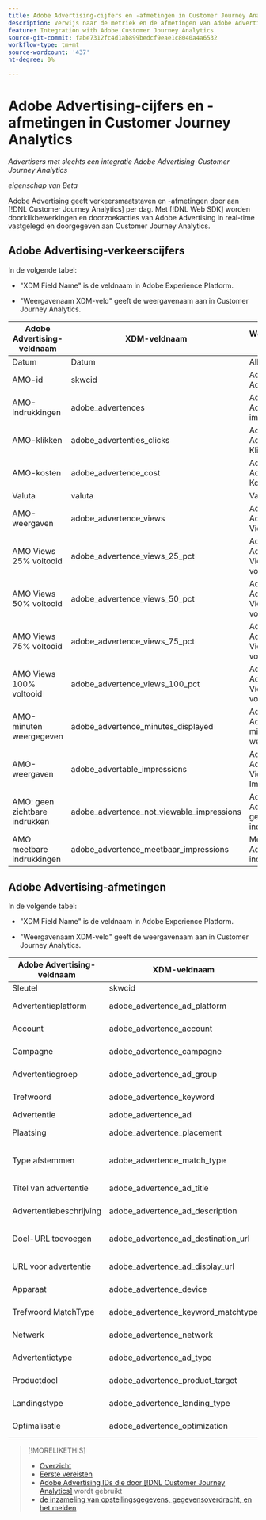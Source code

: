 ```yaml
---
title: Adobe Advertising-cijfers en -afmetingen in Customer Journey Analytics
description: Verwijs naar de metriek en de afmetingen van Adobe Advertising die in Customer Journey Analytics beschikbaar zijn.
feature: Integration with Adobe Customer Journey Analytics
source-git-commit: fabe7312fc4d1ab899bedcf9eae1c8040a4a6532
workflow-type: tm+mt
source-wordcount: '437'
ht-degree: 0%

---
```


# Adobe Advertising-cijfers en -afmetingen in Customer Journey Analytics

*Advertisers met slechts een integratie Adobe Advertising-Customer Journey Analytics*

*eigenschap van Beta*

Adobe Advertising geeft verkeersmaatstaven en -afmetingen door aan [!DNL Customer Journey Analytics] per dag. Met [!DNL Web SDK] worden doorklikbewerkingen en doorzoekacties van Adobe Advertising in real-time vastgelegd en doorgegeven aan Customer Journey Analytics.

## Adobe Advertising-verkeerscijfers

<!-- Verify column names -->

In de volgende tabel:

* &quot;XDM Field Name&quot; is de veldnaam in Adobe Experience Platform.

* &quot;Weergavenaam XDM-veld&quot; geeft de weergavenaam aan in Customer Journey Analytics.

| Adobe Advertising-veldnaam | XDM-veldnaam | Weergavenaam XDM-veld | Source |
|------------------------------|----------------|------------------------|--------|
| Datum | Datum | Alles | |
| AMO-id | skwcid | Adobe Advertising-id | Alles |
| AMO-indrukkingen | adobe_advertences | Adobe Advertising-impressies | Alles |
| AMO-klikken | adobe_advertenties_clicks | Adobe Advertising Kliks | Alles |
| AMO-kosten | adobe_advertence_cost | Adobe Advertising Kosten | Alles |
| Valuta | valuta | Valuta | Alles |
| AMO-weergaven | adobe_advertence_views | Adobe Advertising Views | Ad Cloud DSP |
| AMO Views 25% voltooid | adobe_advertence_views_25_pct | Adobe Advertising Views 25% voltooid | Ad Cloud DSP |
| AMO Views 50% voltooid | adobe_advertence_views_50_pct | Adobe Advertising Views 50% voltooid | Ad Cloud DSP |
| AMO Views 75% voltooid | adobe_advertence_views_75_pct | Adobe Advertising Views 75% voltooid | Ad Cloud DSP |
| AMO Views 100% voltooid | adobe_advertence_views_100_pct | Adobe Advertising Views 100% voltooid | Ad Cloud DSP |
| AMO-minuten weergegeven | adobe_advertence_minutes_displayed | Adobe Advertising-minuten weergegeven | Ad Cloud DSP |
| AMO-weergaven | adobe_advertable_impressions | Adobe Advertising Viewable Impressions | Ad Cloud DSP |
| AMO: geen zichtbare indrukken | adobe_advertence_not_viewable_impressions | Adobe Advertising, geen zichtbare indrukken | Ad Cloud DSP |
| AMO meetbare indrukkingen | adobe_advertence_meetbaar_impressions | Metbare Adobe Advertising-indrukkingen | Ad Cloud DSP |

<!--
| Adobe Advertising Landing Page Views | adobe_advertising_landing_page_views | Adobe Advertising Landing Page Views | Meta Only |
| Adobe Advertising App Events | adobe_advertising_app_events | Adobe Advertising App Events | Meta Only |
| Adobe Advertising Engagements | adobe_advertising_engagements | Adobe Advertising Engagements | Meta Only |
| Adobe Advertising Ad Platform Conversions | adobe_advertising_ad_platform_conversions | Adobe Advertising Ad Platform Conversions | Meta Only |
| Adobe Advertising App Installs | adobe_advertising_app_installs | Adobe Advertising App Installs | Meta Only |
| Adobe Advertising Ad Platform Conversion Value | adobe_advertising_ad_platform_conversion_value | Adobe Advertising Ad Platform Conversion Value | Meta Only |
| Adobe Advertising Ad Platform Leads | adobe_advertising_ad_platform_leads | Adobe Advertising Ad Platform Leads | Meta Only |
| Adobe Advertising Page Like | adobe_advertising_page_like | Adobe Advertising Page Like | Meta Only |
| Adobe Advertising Phone Calls | adobe_advertising_phone_calls | Adobe Advertising Phone Calls | Meta Only |
| Adobe Advertising Messages | adobe_advertising_messages | Adobe Advertising Messages | Meta Only |
-->

## Adobe Advertising-afmetingen

In de volgende tabel:

* &quot;XDM Field Name&quot; is de veldnaam in Adobe Experience Platform.

* &quot;Weergavenaam XDM-veld&quot; geeft de weergavenaam aan in Customer Journey Analytics.

| Adobe Advertising-veldnaam | XDM-veldnaam | Weergavenaam XDM-veld | Source |
|------------------------------|----------------|------------------------|--------|
| Sleutel | skwcid | Adobe Advertising-id |
| Advertentieplatform | adobe_advertence_ad_platform | Adobe Advertising Ad Platform |
| Account | adobe_advertence_account | Adobe Advertising-account |
| Campagne | adobe_advertence_campagne | Adobe Advertising-campagne |
| Advertentiegroep | adobe_advertence_ad_group | Adobe Advertising Advertentiegroep |
| Trefwoord | adobe_advertence_keyword | Adobe Advertising-trefwoord |
| Advertentie | adobe_advertence_ad | Adobe Advertising Ad |
| Plaatsing | adobe_advertence_placement | Adobe Advertising-plaatsing |
| Type afstemmen | adobe_advertence_match_type | Type Adobe Advertising-overeenkomst |
| Titel van advertentie | adobe_advertence_ad_title | Adobe Advertising Advertentie Titel |
| Advertentiebeschrijving | adobe_advertence_ad_description | Adobe Advertising - advertentiebeschrijving |
| Doel-URL toevoegen | adobe_advertence_ad_destination_url | URL Adobe Advertising-advertentie |
| URL voor advertentie | adobe_advertence_ad_display_url | URL Adobe Advertising AdDisplay |
| Apparaat | adobe_advertence_device | Adobe Advertising-apparaat |
| Trefwoord MatchType | adobe_advertence_keyword_matchtype | Adobe Advertising-trefwoordmatchtype |
| Netwerk | adobe_advertence_network | Adobe Advertising Network |
| Advertentietype | adobe_advertence_ad_type | Adobe Advertising Advertentietype |
| Productdoel | adobe_advertence_product_target | Adobe Advertising-productdoel |
| Landingstype | adobe_advertence_landing_type | Adobe Advertising-landingstype |
| Optimalisatie | adobe_advertence_optimization | Adobe Advertising optimaliseren |

>[!MORELIKETHIS]
>
>* [ Overzicht ](overview.md)
>* [ Eerste vereisten ](prerequisites.md)
>* [ Adobe Advertising IDs die door  [!DNL Customer Journey Analytics]](ids.md) wordt gebruikt
>* [ de inzameling van opstellingsgegevens, gegevensoverdracht, en het melden ](set-up.md)
